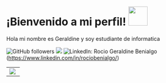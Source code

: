 <h1> ¡Bienvenido a mi perfil! <img src="https://media.giphy.com/media/mGcNjsfWAjY5AEZNw6/giphy.gif" width="50">
</h1>
<p>
  Hola mi nombre es Geraldine y soy estudiante de informatica 
</p>

![GitHub followers](https://img.shields.io/github/followers/GeraldineGitHub?label=Seguidores&style=plastic&logo=github&logoColor=violet&color=pink&link=https%3A%2F%2Fgithub.com%2FGeraldineGitHub%3Ftab%3Dfollowers)
[![](https://img.shields.io/badge/Gmail-rociobenialgo@gmail.com-pink)](mailto:rociobenialgo@gmail.com)
![LinkedIn: Rocio Geraldine Benialgo](https://img.shields.io/github/followers/LinkedIn?label=RocioBenialgo&style=para%20la%20insignia&logo=Linkedin&logoColor=gray&labelColor=violet&color=pink&link=https%3A%2F%2Fwww.linkedin.com%2Fin%2Frocio-geraldine-benialgo-b67a89268%2F)(https://www.linkedin.com/in/rociobenialgo/)

<table width="100%"  border="0" cellpadding="0" cellspacing="0">
 <tr>
    <td align="center">
      <img align="left" src="https://github-readme-stats.vercel.app/api?username=geraldine&show_icons=true&theme=dracula" />
    </td>
  </tr>
</table>

